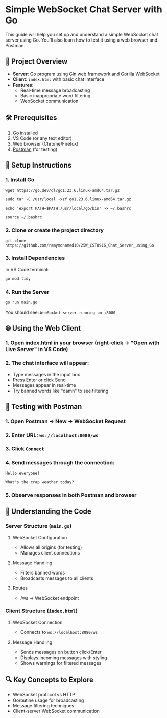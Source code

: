 # Simple WebSocket Chat Server with Go

This guide will help you set up and understand a simple WebSocket chat server using Go. You'll also learn how to test it using a web browser and Postman.

## 📁 Project Overview
- **Server**: Go program using Gin web framework and Gorilla WebSocket
- **Client**: `index.html` with basic chat interface
- **Features**:
  - Real-time message broadcasting
  - Basic inappropriate word filtering
  - WebSocket communication

## 🛠️ Prerequisites
1. [Go](https://golang.org/doc/install) installed
2. VS Code (or any text editor)
3. Web browser (Chrome/Firefox)
4. [Postman](https://www.postman.com/downloads/) (for testing)

## 🚀 Setup Instructions
### 1. Install Go
```
wget https://go.dev/dl/go1.23.6.linux-amd64.tar.gz
```
```
sudo tar -C /usr/local -xzf go1.23.6.linux-amd64.tar.gz
```
```
echo 'export PATH=$PATH:/usr/local/go/bin' >> ~/.bashrc
```
```
source ~/.bashrc
```

### 2. Clone or create the project directory
```
git clone https://github.com/ramymohamed10/25W_CST8916_Chat_Server_using_Go
```

### 3. Install Dependencies
In VS Code terminal:
```bash
go mod tidy
```

### 4. Run the Server
```bash
go run main.go
```
You should see: `WebSocket server running on :8080`

## 🌐 Using the Web Client
### 1. Open index.html in your browser (right-click → "Open with Live Server" in VS Code)
### 2. The chat interface will appear:
- Type messages in the input box
- Press Enter or click Send
- Messages appear in real-time
- Try banned words like "damn" to see filtering

## 🧪 Testing with Postman
### 1. Open Postman → New → WebSocket Request
### 2. Enter URL: `ws://localhost:8080/ws`
### 3. Click `Connect`
### 4. Send messages through the connection:
```
Hello everyone! 
```
```
What's the crap weather today?
```
### 5. Observe responses in both Postman and browser

## 🧠 Understanding the Code
### Server Structure (`main.go`)
1. WebSocket Configuration
   - Allows all origins (for testing)
   - Manages client connections

2. Message Handling
   - Filters banned words
   - Broadcasts messages to all clients

3. Routes
   - /ws → WebSocket endpoint

### Client Structure (`index.html`)
1. WebSocket Connection
   - Connects to `ws://localhost:8080/ws`

2. Message Handling
   - Sends messages on button click/Enter
   - Displays incoming messages with styling
   - Shows warnings for filtered messages

## 🔍 Key Concepts to Explore
- WebSocket protocol vs HTTP
- Goroutine usage for broadcasting
- Message filtering techniques
- Client-server WebSocket communication